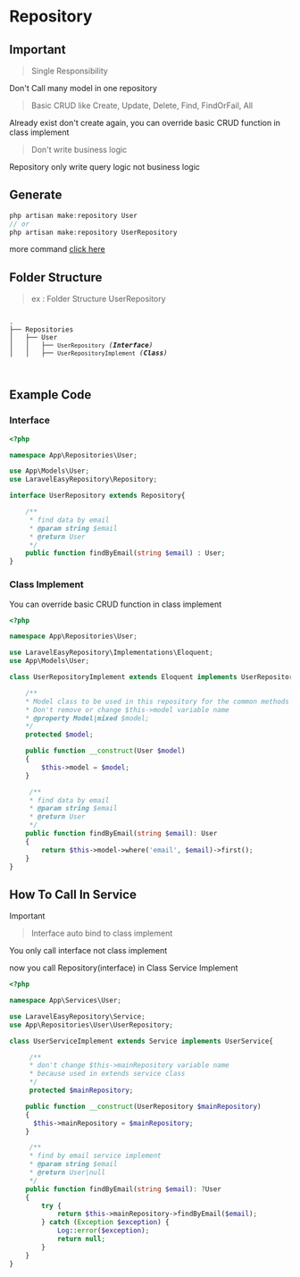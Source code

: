 # Repository
## Important
> Single Responsibility

Don't Call many model in one repository

> Basic CRUD like Create, Update, Delete, Find, FindOrFail, All <br>

Already exist don't create again, you can override basic CRUD function in class implement
> Don't write business logic

Repository only write query logic not business logic

## Generate
```php
php artisan make:repository User
// or
php artisan make:repository UserRepository
```
more command [click here](./Artisan.md#make-repository)

## Folder Structure
>ex : Folder Structure UserRepository

<pre class="vue-container"><code><p>.
├── Repositories
│&nbsp;&nbsp; ├── User
│&nbsp;&nbsp; │&nbsp;&nbsp; ├── <code>UserRepository</code> <em>(<strong>Interface</strong>)</em>
│&nbsp;&nbsp; │&nbsp;&nbsp; ├── <code>UserRepositoryImplement</code> <em>(<strong>Class</strong>)</em>
</p>
</code></pre>

## Example Code
### Interface
```php
<?php

namespace App\Repositories\User;

use App\Models\User;
use LaravelEasyRepository\Repository;

interface UserRepository extends Repository{

    /**
     * find data by email
     * @param string $email
     * @return User
     */
    public function findByEmail(string $email) : User;
}

```
### Class Implement
You can override basic CRUD function in class implement
```php
<?php

namespace App\Repositories\User;

use LaravelEasyRepository\Implementations\Eloquent;
use App\Models\User;

class UserRepositoryImplement extends Eloquent implements UserRepository{

    /**
    * Model class to be used in this repository for the common methods inside Eloquent
    * Don't remove or change $this->model variable name
    * @property Model|mixed $model;
    */
    protected $model;

    public function __construct(User $model)
    {
        $this->model = $model;
    }

     /**
     * find data by email
     * @param string $email
     * @return User
     */
    public function findByEmail(string $email): User
    {
        return $this->model->where('email', $email)->first();
    }
}

```

## How To Call In Service
Important
> Interface auto bind to class implement 
 
You only call interface not class implement

now you call Repository(interface) in Class Service Implement
```php
<?php

namespace App\Services\User;

use LaravelEasyRepository\Service;
use App\Repositories\User\UserRepository;

class UserServiceImplement extends Service implements UserService{

     /**
     * don't change $this->mainRepository variable name
     * because used in extends service class
     */
     protected $mainRepository;

    public function __construct(UserRepository $mainRepository)
    {
      $this->mainRepository = $mainRepository;
    }

     /**
     * find by email service implement
     * @param string $email
     * @return User|null
     */
    public function findByEmail(string $email): ?User
    {
        try {
            return $this->mainRepository->findByEmail($email);
        } catch (Exception $exception) {
            Log::error($exception);
            return null;
        }
    }
}

```
